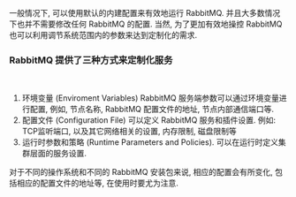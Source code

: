 
一般情况下, 可以使用默认的内建配置来有效地运行 RabbitMQ. 并且大多数情况下也并不需要修改任何 RabbitMQ 的配置. 当然, 为了更加有效地操控 RabbitMQ 也可以利用调节系统范围内的参数来达到定制化的需求.

### RabbitMQ 提供了三种方式来定制化服务

<br/>

1) 环境变量 (Enviroment Variables) RabbitMQ 服务端参数可以通过环境变量进行配置, 例如, 节点名称, RabbitMQ 配置文件的地址, 节点内部通信端口等.
2) 配置文件 (Configuration File) 可以定义 RabbitMQ 服务和插件设置. 例如: TCP监听端口, 以及其它网络相关的设置, 内存限制, 磁盘限制等
3) 运行时参数和策略 (Runtime Parameters and Policies). 可以在运行时定义集群层面的服务设置.

对于不同的操作系统和不同的 RabbitMQ 安装包来说, 相应的配置会有所变化, 包括相应的配置文件的地址等, 在使用时要尤为注意.
